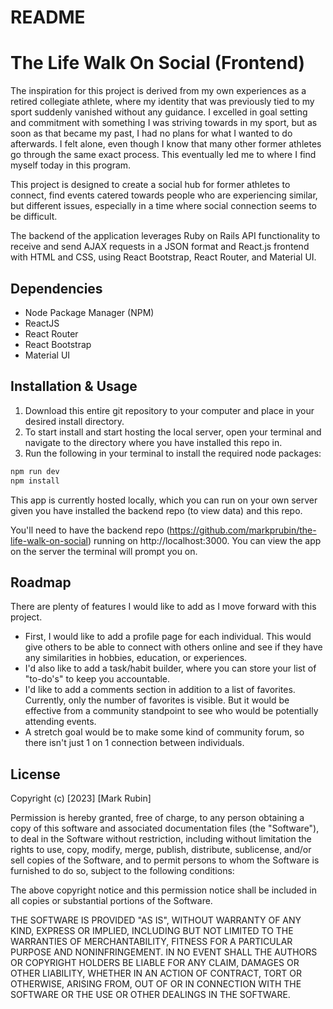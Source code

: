 # README

# The Life Walk On Social (Frontend)

The inspiration for this project is derived from my own experiences as a retired collegiate athlete, where my identity that was previously tied to my sport suddenly vanished without any guidance. I excelled in goal setting and commitment with something I was striving towards in my sport, but as soon as that became my past, I had no plans for what I wanted to do afterwards. I felt alone, even though I know that many other former athletes go through the same exact process. This eventually led me to where I find myself today in this program.

This project is designed to create a social hub for former athletes to connect, find events catered towards people who are experiencing similar, but different issues, especially in a time where social connection seems to be difficult.

The backend of the application leverages Ruby on Rails API functionality to receive and send AJAX requests in a JSON format and React.js frontend with HTML and CSS, using React Bootstrap, React Router, and Material UI.

## Dependencies

- Node Package Manager (NPM)
- ReactJS
- React Router
- React Bootstrap
- Material UI

## Installation & Usage

1. Download this entire git repository to your computer and place in your desired install directory.
2. To start install and start hosting the local server, open your terminal and navigate to the directory where you have installed this repo in.
3. Run the following in your terminal to install the required node packages:

```bash
npm run dev
npm install
```

This app is currently hosted locally, which you can run on your own server given you have installed the backend repo (to view data) and this repo.

You'll need to have the backend repo (https://github.com/markprubin/the-life-walk-on-social) running on http://localhost:3000.
You can view the app on the server the terminal will prompt you on.

## Roadmap

There are plenty of features I would like to add as I move forward with this project.

- First, I would like to add a profile page for each individual. This would give others to be able to connect with others online and see if they have any similarities in hobbies, education, or experiences.
- I'd also like to add a task/habit builder, where you can store your list of "to-do's" to keep you accountable.
- I'd like to add a comments section in addition to a list of favorites. Currently, only the number of favorites is visible. But it would be effective from a community standpoint to see who would be potentially attending events.
- A stretch goal would be to make some kind of community forum, so there isn't just 1 on 1 connection between individuals.

## License

Copyright (c) [2023] [Mark Rubin]

Permission is hereby granted, free of charge, to any person obtaining a copy
of this software and associated documentation files (the "Software"), to deal
in the Software without restriction, including without limitation the rights
to use, copy, modify, merge, publish, distribute, sublicense, and/or sell
copies of the Software, and to permit persons to whom the Software is
furnished to do so, subject to the following conditions:

The above copyright notice and this permission notice shall be included in all
copies or substantial portions of the Software.

THE SOFTWARE IS PROVIDED "AS IS", WITHOUT WARRANTY OF ANY KIND, EXPRESS OR
IMPLIED, INCLUDING BUT NOT LIMITED TO THE WARRANTIES OF MERCHANTABILITY,
FITNESS FOR A PARTICULAR PURPOSE AND NONINFRINGEMENT. IN NO EVENT SHALL THE
AUTHORS OR COPYRIGHT HOLDERS BE LIABLE FOR ANY CLAIM, DAMAGES OR OTHER
LIABILITY, WHETHER IN AN ACTION OF CONTRACT, TORT OR OTHERWISE, ARISING FROM,
OUT OF OR IN CONNECTION WITH THE SOFTWARE OR THE USE OR OTHER DEALINGS IN THE
SOFTWARE.

